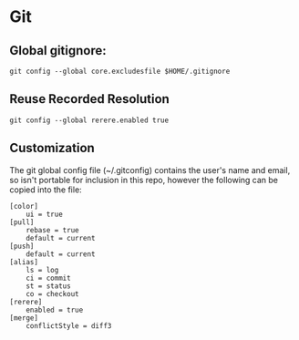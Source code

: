 # Git

## Global gitignore:
```
git config --global core.excludesfile $HOME/.gitignore
```

## Reuse Recorded Resolution
```
git config --global rerere.enabled true
```

## Customization

The git global config file (~/.gitconfig) contains the user's name and email, so isn't portable
for inclusion in this repo, however the following can be copied into the file:

```
[color]
	ui = true
[pull]
	rebase = true
	default = current
[push]
	default = current
[alias]
	ls = log
	ci = commit
	st = status
	co = checkout
[rerere]
	enabled = true
[merge]
	conflictStyle = diff3
```
